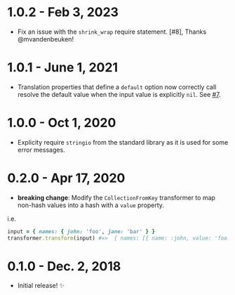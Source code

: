 # 1.0.2 - Feb 3, 2023

* Fix an issue with the `shrink_wrap` require statement. [#8], Thanks @mvandenbeuken!

# 1.0.1 - June 1, 2021

* Translation properties that define a `default` option now correctly call resolve the default value when the input value is explicitly `nil`. See [#7](https://github.com/jessedoyle/shrink_wrap/pull/7).

# 1.0.0 - Oct 1, 2020

* Explicity require `stringio` from the standard library as it is used for some error messages.

# 0.2.0 - Apr 17, 2020

* **breaking change**: Modify the `CollectionFromKey` transformer to map non-hash values into a hash with a `value` property.

i.e.
```ruby
input = { names: { john: 'foo', jane: 'bar' } }
transformer.transform(input) #=>  { names: [{ name: :john, value: 'foo' }, { name: :jane, value: 'bar' }] }
```

# 0.1.0 - Dec. 2, 2018

* Initial release! :sparkles:
